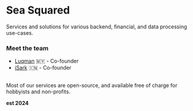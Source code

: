 # Sea Squared

Services and solutions for various backend, financial, and data processing use-cases.

### Meet the team

- [Luqman](https://theluqmn.github.io) 🇲🇾 - Co-founder
- [iSark](https://github.com/xylium117) 🇮🇳 - Co-founder

##

Most of our services are open-source, and available free of charge for hobbyists and non-profits.

**est 2024**
